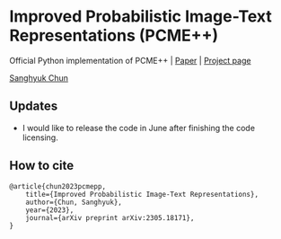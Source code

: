 # Improved Probabilistic Image-Text Representations (PCME++)

Official Python implementation of PCME++ | [Paper](https://arxiv.org/abs/2305.18171) | [Project page](https://naver-ai.github.io/pcmepp/)

[Sanghyuk Chun](https://sanghyukchun.github.io/home/)

## Updates

- I would like to release the code in June after finishing the code licensing.

## How to cite

```
@article{chun2023pcmepp,
    title={Improved Probabilistic Image-Text Representations},
    author={Chun, Sanghyuk},
    year={2023},
    journal={arXiv preprint arXiv:2305.18171},
}
```